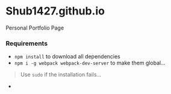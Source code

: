 # Shub1427.github.io

Personal Portfolio Page

### Requirements

* `npm install` to download all dependencies
* `npm i -g webpack webpack-dev-server` to make them global...
> Use `sudo` if the installation fails...

* 
